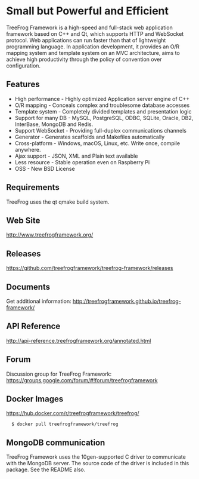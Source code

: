 Small but Powerful and Efficient
================================

TreeFrog Framework is a high-speed and full-stack web application framework
based on C++ and Qt, which supports HTTP and WebSocket protocol. Web
applications can run faster than that of lightweight programming language.
In application development, it provides an O/R mapping system and template
system on an MVC architecture, aims to achieve high productivity through the
policy of convention over configuration.

Features
--------
 * High performance  - Highly optimized Application server engine of C++
 * O/R mapping  - Conceals complex and troublesome database accesses
 * Template system  - Completely divided templates and presentation logic
 * Support for many DB  - MySQL, PostgreSQL, ODBC, SQLite, Oracle, DB2,
                          InterBase, MongoDB and Redis.
 * Support WebSocket  - Providing full-duplex communications channels
 * Generator  - Generates scaffolds and Makefiles automatically
 * Cross-platform  - Windows, macOS, Linux, etc. Write once, compile
                     anywhere.
 * Ajax support  - JSON, XML and Plain text available
 * Less resource  -  Stable operation even on Raspberry Pi
 * OSS  - New BSD License

Requirements
------------
TreeFrog uses the qt qmake build system.

Web Site
--------
 http://www.treefrogframework.org/

Releases
--------
 https://github.com/treefrogframework/treefrog-framework/releases

Documents
---------
 Get additional information:
 http://treefrogframework.github.io/treefrog-framework/

API Reference
-------------
 http://api-reference.treefrogframework.org/annotated.html

Forum
-----
 Discussion group for TreeFrog Framework:
 https://groups.google.com/forum/#!forum/treefrogframework

Docker Images
-------------
  https://hub.docker.com/r/treefrogframework/treefrog/

```
  $ docker pull treefrogframework/treefrog
```

MongoDB communication
---------------------
TreeFrog Framework uses the 10gen-supported C driver to communicate with the
MongoDB server. The source code of the driver is included in this package.
See the README also.
